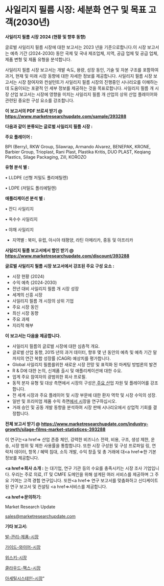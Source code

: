 # 사일리지 필름 시장: 세분화 연구 및 목표 고객(2030년)

<strong>사일리지 필름 시장 2024 (현황 및 향후 동향)</strong>

글로벌 사일리지 필름 시장에 대한 보고서는 2023 년을 기준으로합니다.이 시장 보고서는 예측 기간 (2024-2030) 동안 국제 및 국내 제조업체, 지역, 공급 업체 및 공급 업체, 제품 변형 및 제품 유형을 분석합니다.

사일리지 필름 시장 보고서는 개발 속도, 용량, 성장 동인, 기술 및 자본 구조를 포함하여 과거, 현재 및 미래 시장 동향에 대한 자세한 정보를 제공합니다. 사일리지 필름 시장 보고서는 시장 참여자와 컨설턴트가 사일리지 필름 시장의 진행중인 시나리오를 이해하는 데 도움이되는 포괄적 인 세부 정보를 제공하는 것을 목표로합니다. 사일리지 필름 개 시장 산업 보고서는 시장에 영향을 미치는 사일리지 필름 개 산업의 상위 산업 플레이어와 관련된 중요한 구성 요소를 강조합니다.



<strong>이 보고서의 PDF 브로셔 받기 @ <a href=https://www.marketresearchupdate.com/sample/393288>https://www.marketresearchupdate.com/sample/393288</a></strong>



<strong>다음과 같이 분류되는 글로벌 사일리지 필름 시장 :</strong>



<strong>주요 플레이어 :</strong>

BPI (Berry), RKW Group, Silawrap, Armando Alvarez, BENEPAK, KRONE, Barbier Group, Trioplast, Rani Plast, Plastika Kritis, DUO PLAST, Keqiang Plastics, Silage Packaging, Zill, KOROZO



<strong>유형 분석 별 :</strong>

• LLDPE (선형 저밀도 폴리에틸렌)

• LDPE (저밀도 폴리에틸렌)



<strong>애플리케이션 분석 별 :</strong>

• 잔디 사일리지

• 옥수수 사일리지

• 야채 사일리지

<ul>
  <li>지역별 : 북미, 유럽, 아시아 태평양, 라틴 아메리카, 중동 및 아프리카</li>
</ul>


<strong>사일리지 필름 보고서에서 할인 받기 @ <a href=https://www.marketresearchupdate.com/discount/393288>https://www.marketresearchupdate.com/discount/393288</a></strong>



<strong>글로벌 사일리지 필름 시장 보고서에서 강조된 주요 구성 요소 :</strong>
<ul>
  <li>시장 현황 (2024)</li>
  <li>수익 예측 (2024-2030)</li>
  <li>전년 대비 사일리지 필름 개 시장 성장</li>
  <li>세계의 신흥 시장</li>
  <li>사일리지 필름 개 시장의 상위 기업</li>
  <li>주요 시장 동인</li>
  <li>최신 시장 동향</li>
  <li>주요 과제</li>
  <li>지리적 해부</li>
</ul>


<strong>이 보고서는 다음을 제공합니다.</strong>
<ul>
  <li>사일리지 필름의 글로벌 시장에 대한 심층적 개요.</li>
  <li>글로벌 산업 동향, 2015 년의 과거 데이터, 향후 몇 년 동안의 예측 및 예측 기간 말까지의 연간 복합 성장률 (CAGR) 예상치를 평가합니다.</li>
  <li>Global 사일리지 필름를위한 새로운 시장 전망 및 표적화 된 마케팅 방법론의 발견</li>
  <li>R &amp; D에 대한 논의, 신제품 출시 및 애플리케이션에 대한 수요.</li>
  <li>업계 주요 참여자의 광범위한 회사 프로필.</li>
  <li>동적 분자 유형 및 대상 측면에서 시장의 구성은<a href=> 주요 산</a>업 자원 및 플레이어를 강조합니다.</li>
  <li>전 세계 시장과 주요 플레이어 및 시장 부문에 대한 환자 역학 및 시장 수익의 성장.</li>
  <li>일반 및 프리미엄 제품 수익 측면<a href=>에서 시</a>장을 연구하십시오.</li>
  <li>거래 승인 및 공동 개발 동향을 분석하여 시장 판매 시나리오에서 상업적 기회를 결정합니다.</li>
</ul>



<strong>전체 보고서 받기 @ <a href=https://www.marketresearchupdate.com/industry-growth/silage-films-market-statistices-393288>https://www.marketresearchupdate.com/industry-growth/silage-films-market-statistices-393288</a></strong>

이 연구는<a href=> 산업 존중</a> 체인, 강력한 비즈니스 전략, 비용, 구조, 생성 제한, 운송, 시장 범위 및 제한 사용률을 통합합니다. 또한 시장 구성원 및 구성 프로파일 링, 연락처 데이터, 항목 / 혜택 침대, 소득 개발, 수익 창출 및 총 거래에 대<a href=>한 기본 </a>정보를 제공합니다.



<strong><a href=>회사 소</a>개 :</strong>
는 대기업, 연구 기관 등의 수요를 충족시키는 시장 조사 기업입니다. 우리는 주로 의료, IT 및 CMFE 도메인을 위해 설계된 여러 서비스를 제공하며 그 주요 기여는 고객 경험 연구입니다. 또한<a href=> 연구 보</a>고서를 맞춤화하고 신디케이트 된 연구 보고서 및 컨설팅 <a href=>서비스</a>를 제공합니다.



<strong><a href=>문의하기:</a></strong>

Market Research Update

sales@marketresearchupdate.com



<strong>기타 보고서:</strong>

<a href=https://www.linkedin.com/pulse/발-관리-제품-시장-진입-전략-및-위험-평가2029년-market-matrix-musings-analysis/>발-관리-제품-시장</a>

<a href=https://www.linkedin.com/pulse/가이드-와이어-시장-세분화-연구-및-목표-고객2029년-analytics-avenue-adventures-24-ana-gwbff/>가이드-와이어-시장</a>

<a href=https://www.linkedin.com/pulse/위스키-시장-세분화-연구-및-목표-고객2029년-trend-tracking-tips-360-analysis-vt4cf/>위스키-시장</a>

<a href=https://www.linkedin.com/pulse/클라우드-팩스-시장-세분화-연구-및-목표-고객2030년-trend-tracking-tips-360-analysis-dc85f/>클라우드-팩스-시장</a>

<a href=https://www.linkedin.com/pulse/아세틸시스테인-시장-규모-및-성장-2023-consumer-connection-compendium-ana-dfesf/>아세틸시스테인-시장</a>"
